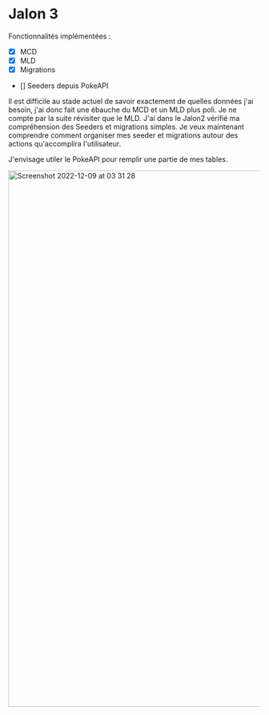 
# Jalon 3

<description>

Fonctionnalités implémentées :
- [x] MCD
- [x]  MLD
- [x] Migrations
- [] Seeders depuis PokeAPI

Il est difficile au stade actuel de savoir exactement de quelles données j'ai besoin, j'ai donc fait une ébauche du MCD et un  MLD plus poli. 
Je ne compte par la suite révisiter que le MLD.
J'ai dans le Jalon2 vérifié ma compréhension des Seeders et migrations simples. Je veux maintenant comprendre comment organiser mes seeder et migrations autour des actions qu'accomplira l'utilisateur. 

J'envisage utiler le PokeAPI pour remplir une partie de mes tables.

<img width="1072" alt="Screenshot 2022-12-09 at 03 31 28" src="https://user-images.githubusercontent.com/75185852/206610805-62be55eb-fe98-4fea-b520-92040b460841.png">
